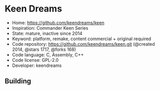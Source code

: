 # Keen Dreams

- Home: https://github.com/keendreams/keen
- Inspiration: Commander Keen Series
- State: mature, inactive since 2014
- Keyword: platform, remake, content commercial + original required
- Code repository: https://github.com/keendreams/keen.git (@created 2014, @stars 1717, @forks 168)
- Code language: C, Assembly, C++
- Code license: GPL-2.0
- Developer: keendreams

## Building
